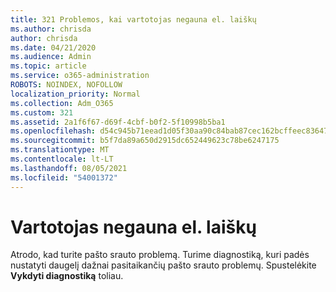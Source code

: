 ```yaml
---
title: 321 Problemos, kai vartotojas negauna el. laiškų
ms.author: chrisda
author: chrisda
ms.date: 04/21/2020
ms.audience: Admin
ms.topic: article
ms.service: o365-administration
ROBOTS: NOINDEX, NOFOLLOW
localization_priority: Normal
ms.collection: Adm_O365
ms.custom: 321
ms.assetid: 2a1f6f67-d69f-4cbf-b0f2-5f10998b5ba1
ms.openlocfilehash: d54c945b71eead1d05f30aa90c84bab87cec162bcffeec836471b5a25c5055e6
ms.sourcegitcommit: b5f7da89a650d2915dc652449623c78be6247175
ms.translationtype: MT
ms.contentlocale: lt-LT
ms.lasthandoff: 08/05/2021
ms.locfileid: "54001372"
---
```

# <a name="a-user-isnt-receiving-email-messages"></a>Vartotojas negauna el. laiškų

Atrodo, kad turite pašto srauto problemą. Turime diagnostiką, kuri padės nustatyti daugelį dažnai pasitaikančių pašto srauto problemų. Spustelėkite **Vykdyti diagnostiką** toliau.
 